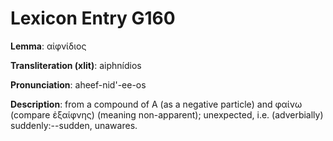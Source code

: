 # Lexicon Entry G160

**Lemma**: αἰφνίδιος

**Transliteration (xlit)**: aiphnídios

**Pronunciation**: aheef-nid'-ee-os

**Description**:
from a compound of Α (as a negative particle) and φαίνω (compare ἐξαίφνης) (meaning non-apparent); unexpected, i.e. (adverbially) suddenly:--sudden, unawares.
